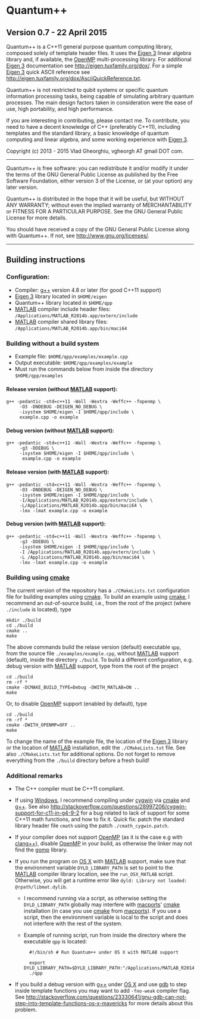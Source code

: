 # Quantum++ 
## Version 0.7 - 22 April 2015

Quantum++ is a C++11 general purpose quantum computing library, composed 
solely of template header files. It uses the 
[Eigen 3](http://eigen.tuxfamily.org) linear algebra library and, 
if available, the [OpenMP](http://openmp.org/) multi-processing library. 
For additional [Eigen 3](http://eigen.tuxfamily.org) documentation see 
<http://eigen.tuxfamily.org/dox/>. For a simple 
[Eigen 3](http://eigen.tuxfamily.org) quick ASCII reference see
<http://eigen.tuxfamily.org/dox/AsciiQuickReference.txt>.

Quantum++ is not restricted to qubit systems or specific quantum 
information processing tasks, being capable of simulating arbitrary quantum 
processes. The main design factors taken in consideration were the ease of 
use, high portability, and high performance.

If you are interesting in contributing, please contact me. 
To contribute, you need to have a decent knowledge of C++ (preferably C++11), 
including templates and the standard library, a basic knowledge of 
quantum computing and linear algebra, and some working experience 
with [Eigen 3](http://eigen.tuxfamily.org).

Copyright (c) 2013 - 2015 Vlad Gheorghiu, vgheorgh AT gmail DOT com.

---
Quantum++ is free software: you can redistribute it and/or modify
it under the terms of the GNU General Public License as published by
the Free Software Foundation, either version 3 of the License, or
(at your option) any later version.

Quantum++ is distributed in the hope that it will be useful,
but WITHOUT ANY WARRANTY; without even the implied warranty of
MERCHANTABILITY or FITNESS FOR A PARTICULAR PURPOSE.  See the
GNU General Public License for more details.

You should have received a copy of the GNU General Public License
along with Quantum++.  If not, see <http://www.gnu.org/licenses/>.

---
## Building instructions

### Configuration:

- Compiler: [g++](https://gcc.gnu.org/) version 4.8 or later 
(for good C++11 support)
- [Eigen 3](http://eigen.tuxfamily.org) library located in `$HOME/eigen`
- Quantum++ library located in `$HOME/qpp`
- [MATLAB](http://www.mathworks.com/products/matlab/) compiler 
include header files:
`/Applications/MATLAB_R2014b.app/extern/include`
- [MATLAB](http://www.mathworks.com/products/matlab/) compiler 
shared library files:
`/Applications/MATLAB_R2014b.app/bin/maci64`


### Building without a build system

- Example file: `$HOME/qpp/examples/example.cpp`
- Output executable: `$HOME/qpp/examples/example`
- Must run the commands below from inside the directory `$HOME/qpp/examples` 

#### Release version (without [MATLAB](http://www.mathworks.com/products/matlab/) support): 

	g++ -pedantic -std=c++11 -Wall -Wextra -Weffc++ -fopenmp \
         -O3 -DNDEBUG -DEIGEN_NO_DEBUG \
         -isystem $HOME/eigen -I $HOME/qpp/include \
         example.cpp -o example

#### Debug version (without [MATLAB](http://www.mathworks.com/products/matlab/) support): 

	g++ -pedantic -std=c++11 -Wall -Wextra -Weffc++ -fopenmp \
         -g3 -DDEBUG \
         -isystem $HOME/eigen -I $HOME/qpp/include \
          example.cpp -o example

#### Release version (with [MATLAB](http://www.mathworks.com/products/matlab/) support): 

	g++ -pedantic -std=c++11 -Wall -Wextra -Weffc++ -fopenmp \
         -O3 -DNDEBUG -DEIGEN_NO_DEBUG \
         -isystem $HOME/eigen -I $HOME/qpp/include \
         -I/Applications/MATLAB_R2014b.app/extern/include \
         -L/Applications/MATLAB_R2014b.app/bin/maci64 \
         -lmx -lmat example.cpp -o example

#### Debug version (with [MATLAB](http://www.mathworks.com/products/matlab/) support):  

	g++ -pedantic -std=c++11 -Wall -Wextra -Weffc++ -fopenmp \
         -g3 -DDEBUG \
         -isystem $HOME/eigen -I $HOME/qpp/include \
         -I /Applications/MATLAB_R2014b.app/extern/include \
         -L /Applications/MATLAB_R2014b.app/bin/maci64 \
         -lmx -lmat example.cpp -o example


### Building using [cmake](http://www.cmake.org/)

The current version of the repository has a `./CMakeLists.txt` configuration file
for building examples using [cmake](http://www.cmake.org/). 
To build an example using [cmake](http://www.cmake.org/), 
I recommend an out-of-source build, i.e., from the root of the project 
(where `./include` is located), type

    mkdir ./build
    cd ./build
    cmake ..
    make

The above commands build the relase version (default) executable `qpp`, 
from the source file `./examples/example.cpp`,
without [MATLAB](http://www.mathworks.com/products/matlab/) support (default), 
inside the directory `./build`. To build a different configuration, 
e.g. debug version with [MATLAB](http://www.mathworks.com/products/matlab/) 
support, type from the root of the project

    cd ./build
    rm -rf *
    cmake -DCMAKE_BUILD_TYPE=Debug -DWITH_MATLAB=ON ..
    make
    
Or, to disable [OpenMP](http://openmp.org/) support (enabled by default), type
   
    cd ./build
    rm -rf *
    cmake -DWITH_OPENMP=OFF ..
    make

To change the name of the example file, the location of the
[Eigen 3](http://eigen.tuxfamily.org)
library or the location of [MATLAB](http://www.mathworks.com/products/matlab/) 
installation, edit the `./CMakeLists.txt` file. See also `./CMakeLists.txt` 
for additional options. Do not forget to remove everything from 
the `./build` directory before a fresh build!


### Additional remarks

- The C++ compiler must be C++11 compliant.

- If using [Windows](http://windows.microsoft.com/), I recommend compiling 
under [cygwin](https://www.cygwin.com) via [cmake](http://www.cmake.org/)
and [g++](https://gcc.gnu.org/). 
See also <http://stackoverflow.com/questions/28997206/cygwin-support-for-c11-in-g4-9-2>
for a bug related to lack of support for some C++11 math functions, and
how to fix it. Quick fix: patch the standard library header file `cmath` 
using the patch `./cmath_cygwin.patch`.

- If your compiler does not support [OpenMP](http://openmp.org/) 
(as it is the case e.g with [clang++](http://clang.llvm.org/)), 
disable [OpenMP](http://openmp.org/) in your build, 
as otherwise the linker may not find the 
[gomp](https://gcc.gnu.org/projects/gomp/) library.

- If you run the program on [OS X](http://www.apple.com/osx) with 
[MATLAB](http://www.mathworks.com/products/matlab/) support, make sure that 
the environment variable `DYLD_LIBRARY_PATH` is set to point to the 
[MATLAB](http://www.mathworks.com/products/matlab/) 
compiler library location, see the `run_OSX_MATLAB` script. 
Otherwise, you will get a runtime error like 
`dyld: Library not loaded: @rpath/libmat.dylib`.

    * I recommend running via a script, as otherwise setting the 
    `DYLD_LIBRARY_PATH` globally may interfere with 
    [macports](https://www.macports.org/)' [cmake](http://www.cmake.org/) 
    installation (in case you use [cmake](http://www.cmake.org/) from 
    [macports](https://www.macports.org/)). If you use a script, 
    then the environment variable is local to the script and 
    does not interfere with the rest of the system.

    * Example of running script, run from inside the directory where 
    the executable `qpp` is located:
	    
            #!/bin/sh # Run Quantum++ under OS X with MATLAB support
            
            export DYLD_LIBRARY_PATH=$DYLD_LIBRARY_PATH:"/Applications/MATLAB_R2014b.app/bin/maci64"
            ./qpp

- If you build a debug version with [g++](https://gcc.gnu.org/) under 
[OS X](http://www.apple.com/osx) and use 
[gdb](http://www.gnu.org/software/gdb/) to step inside template functions 
you may want to add `-fno-weak` compiler flag. See 
<http://stackoverflow.com/questions/23330641/gnu-gdb-can-not-step-into-template-functions-os-x-mavericks>
for more details about this problem.


